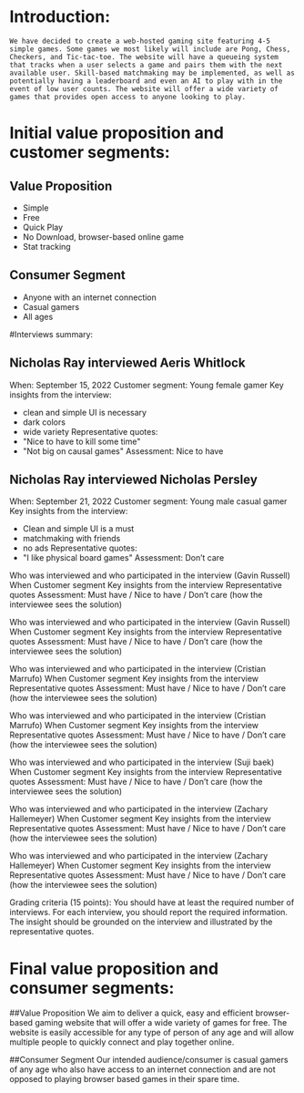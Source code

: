# Introduction:
    We have decided to create a web-hosted gaming site featuring 4-5 simple games. Some games we most likely will include are Pong, Chess, Checkers, and Tic-tac-toe. The website will have a queueing system that tracks when a user selects a game and pairs them with the next available user. Skill-based matchmaking may be implemented, as well as potentially having a leaderboard and even an AI to play with in the event of low user counts. The website will offer a wide variety of games that provides open access to anyone looking to play.

# Initial value proposition and customer segments: 

## Value Proposition
- Simple
- Free
- Quick Play
- No Download, browser-based online game
- Stat tracking

## Consumer Segment
- Anyone with an internet connection
- Casual gamers
- All ages

#Interviews summary:

## Nicholas Ray interviewed Aeris Whitlock
When: September 15, 2022
Customer segment: Young female gamer
Key insights from the interview:
- clean and simple UI is necessary
- dark colors
- wide variety
Representative quotes:
- "Nice to have to kill some time"
- "Not big on causal games"
Assessment: Nice to have

## Nicholas Ray interviewed Nicholas Persley
When: September 21, 2022
Customer segment: Young male casual gamer
Key insights from the interview:
- Clean and simple UI is a must
- matchmaking with friends
- no ads
Representative quotes:
- "I like physical board games"
Assessment: Don’t care

Who was interviewed and who participated in the interview (Gavin Russell)
When
Customer segment
Key insights from the interview
Representative quotes
Assessment: Must have / Nice to have / Don’t care (how the interviewee sees the solution)

Who was interviewed and who participated in the interview (Gavin Russell)
When
Customer segment
Key insights from the interview
Representative quotes
Assessment: Must have / Nice to have / Don’t care (how the interviewee sees the solution)

Who was interviewed and who participated in the interview (Cristian Marrufo)
When
Customer segment
Key insights from the interview
Representative quotes
Assessment: Must have / Nice to have / Don’t care (how the interviewee sees the solution)

Who was interviewed and who participated in the interview (Cristian Marrufo)
When
Customer segment
Key insights from the interview
Representative quotes
Assessment: Must have / Nice to have / Don’t care (how the interviewee sees the solution)

Who was interviewed and who participated in the interview (Suji baek)
When
Customer segment
Key insights from the interview
Representative quotes
Assessment: Must have / Nice to have / Don’t care (how the interviewee sees the solution)

Who was interviewed and who participated in the interview (Zachary Hallemeyer)
When
Customer segment
Key insights from the interview
Representative quotes
Assessment: Must have / Nice to have / Don’t care (how the interviewee sees the solution)

Who was interviewed and who participated in the interview (Zachary Hallemeyer)
When
Customer segment
Key insights from the interview
Representative quotes
Assessment: Must have / Nice to have / Don’t care (how the interviewee sees the solution)

Grading criteria (15 points): You should have at least the required number of interviews. For each interview, you should report the required information. The insight should be grounded on the interview and illustrated by the representative quotes. 

# Final value proposition and consumer segments:

##Value Proposition
    We aim to deliver a quick, easy and efficient browser-based gaming website that will offer a wide variety of games for free. The website is easily accessible for any type of person of any age and will allow multiple people to quickly connect and play together online.

##Consumer Segment
    Our intended audience/consumer is casual gamers of any age who also have access to an internet connection and are not opposed to playing browser based games in their spare time.
